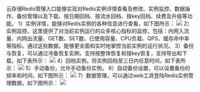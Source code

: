 云存储Redis管理入口能够实现对Redis实例详情查看及修改、实例监控、数据操作、备份管理以及下载、按日期回档、按流水回档、按key回档、续费及升级等功能。
1）实例详情，能够对Redis实例的各种信息进行查看，如下图所示：
 ![](http://imgcache.tcecqpoc.fsphere.cn/image/mccdn.qcloud.com/static/img/b4905687886a9dee5f9ec4f2fd55505c/9.png)
2）实例监控，这里提供了对当前实例运行的众多核心指标的监控，包括：内网入流量、内网出流量、GET数、SET数、已使用容量、CPU负载、QPS、缓存命中率等指标。通过这些数据，能够更全面和实时地掌控当前实例的运行状况。
3）备份与恢复，可以通过冷备恢复实例，支持按整体恢复和按key恢复，支持导出和下载，如下表所示：
 ![](http://imgcache.tcecqpoc.fsphere.cn/image/mccdn.qcloud.com/static/img/3e0a15d73bc10eaca3131ba98edcac22/1.png)
4）回档实例，将实例回档至三日内任意时间，如下表所示：
 ![](http://imgcache.tcecqpoc.fsphere.cn/image/mccdn.qcloud.com/static/img/be8c67401cc8dc081764634c4977227c/2.png)
5）手动备份，允许手动备份实例。
6）自动备份设置，可以设置备份的频率和时间，如下图所示：
 ![](http://imgcache.tcecqpoc.fsphere.cn/image/mccdn.qcloud.com/static/img/d20cf56d43ba9a3a9a2a1ba3f8c707d5/3.png)
7）数据管理，可以通过web工具登陆Redis实例管理数据，如下图所示：
![](http://imgcache.tcecqpoc.fsphere.cn/image/mccdn.qcloud.com/static/img/69f4d66e4d251218036c65da3d073f2c/4.png)